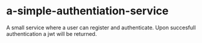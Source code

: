 # a-simple-authentiation-service

A small service where a user can register and authenticate. Upon succesfull authentication a jwt will be returned.
